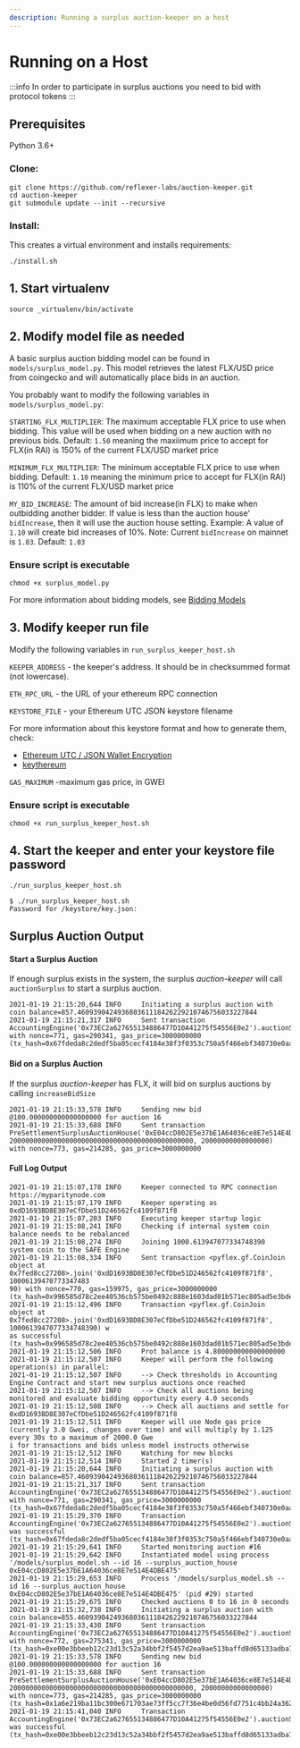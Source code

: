 ```yaml
---
description: Running a surplus auction-keeper on a host
---
```


# Running on a Host

:::info
In order to participate in surplus auctions you need to bid with protocol tokens
:::

## Prerequisites

Python 3.6+

### Clone:

```
git clone https://github.com/reflexer-labs/auction-keeper.git
cd auction-keeper
git submodule update --init --recursive
```

### Install:

This creates a virtual environment and installs requirements:

`./install.sh`

## 1. Start virtualenv

`source _virtualenv/bin/activate`

## 2. Modify model file as needed

A basic surplus auction bidding model can be found in `models/surplus_model.py`. This model retrieves the latest FLX/USD price from coingecko and will automatically place bids in an auction.

You probably want to modify the following variables in `models/surplus_model.py`:

`STARTING_FLX_MULTIPLIER`: The maximum acceptable FLX price to use when bidding. This value will be used when bidding on a new auction with no previous bids. Default: `1.50` meaning the maxiimum price to accept for FLX(in RAI) is 150% of the current FLX/USD market price

`MINIMUM_FLX_MULTIPLIER`: The minimum acceptable FLX price to use when bidding. Default: `1.10` meaning the minimum price to accept for FLX(in RAI) is 110% of the current FLX/USD market price

`MY_BID_INCREASE`: The amount of bid increase(in FLX) to make when outbidding another bidder. If value is less than the auction house' `bidIncrease`, then it will use the auction house setting. Example: A value of `1.10` will create bid increases of 10%. Note: Current `bidIncrease` on mainnet is `1.03`. Default: `1.03`

### Ensure script is executable

`chmod +x surplus_model.py`

For more information about bidding models, see [Bidding Models](../bidding-models.md)

## 3. Modify keeper run file

Modify the following variables in `run_surplus_keeper_host.sh`

`KEEPER_ADDRESS` - the keeper's address. It should be in checksummed format (not lowercase).

`ETH_RPC_URL` - the URL of your ethereum RPC connection

`KEYSTORE_FILE` - your Ethereum UTC JSON keystore filename

For more information about this keystore format and how to generate them, check:

* [Ethereum UTC / JSON Wallet Encryption](https://wizardforcel.gitbooks.io/practical-cryptography-for-developers-book/content/symmetric-key-ciphers/ethereum-wallet-encryption.html)
* [keythereum](https://github.com/ethereumjs/keythereum)

`GAS_MAXIMUM` -maximum gas price, in GWEI

### Ensure script is executable

`chmod +x run_surplus_keeper_host.sh`

## 4. Start the keeper and enter your keystore file password

`./run_surplus_keeper_host.sh`

```
$ ./run_surplus_keeper_host.sh
Password for /keystore/key.json:
```

## Surplus Auction Output

#### Start a Surplus Auction

If enough surplus exists in the system, the surplus _auction-keeper_ will call `auctionSurplus` to start a surplus auction.

```
2021-01-19 21:15:20,644 INFO     Initiating a surplus auction with coin balance=857.460939042493680361118426229210746756033227844
2021-01-19 21:15:21,317 INFO     Sent transaction AccountingEngine('0x73EC2a627655134886477D10A41275f54556E0e2').auctionSurplus() with nonce=771, gas=290341, gas_price=3000000000 (tx_hash=0x67fdeda8c2dedf5ba05cecf4184e38f3f0353c750a5f466ebf340730e0aa330e)
```

#### Bid on a Surplus Auction

If the surplus _auction-keeper_ has FLX, it will bid on surplus auctions by calling `increaseBidSize`

```
2021-01-19 21:15:33,578 INFO     Sending new bid @100.000000000000000000 for auction 16
2021-01-19 21:15:33,688 INFO     Sent transaction PreSettlementSurplusAuctionHouse('0xE04ccD802E5e37bE1A64036ce8E7e514E4DBE475').increaseBidSize(16, 2000000000000000000000000000000000000000000000, 20000000000000000) with nonce=773, gas=214285, gas_price=3000000000
```

#### Full Log Output

```
2021-01-19 21:15:07,178 INFO     Keeper connected to RPC connection https://myparitynode.com
2021-01-19 21:15:07,179 INFO     Keeper operating as 0xdD1693BD8E307eCfDbe51D246562fc4109f871f8
2021-01-19 21:15:07,203 INFO     Executing keeper startup logic
2021-01-19 21:15:08,241 INFO     Checking if internal system coin balance needs to be rebalanced
2021-01-19 21:15:08,274 INFO     Joining 1000.613947077334748390 system coin to the SAFE Engine
2021-01-19 21:15:08,334 INFO     Sent transaction <pyflex.gf.CoinJoin object at 0x7fed8cc27208>.join('0xdD1693BD8E307eCfDbe51D246562fc4109f871f8', 10006139470773347483
90) with nonce=770, gas=159975, gas_price=3000000000 (tx_hash=0x996585d78c2ee40536cb575be0492c888e1603dad01b571ec805ad5e3bde231f)
2021-01-19 21:15:12,496 INFO     Transaction <pyflex.gf.CoinJoin object at 0x7fed8cc27208>.join('0xdD1693BD8E307eCfDbe51D246562fc4109f871f8', 1000613947077334748390) w
as successful (tx_hash=0x996585d78c2ee40536cb575be0492c888e1603dad01b571ec805ad5e3bde231f)
2021-01-19 21:15:12,506 INFO     Prot balance is 4.800000000000000000
2021-01-19 21:15:12,507 INFO     Keeper will perform the following operation(s) in parallel:
2021-01-19 21:15:12,507 INFO     --> Check thresholds in Accounting Engine Contract and start new surplus auctions once reached
2021-01-19 21:15:12,507 INFO     --> Check all auctions being monitored and evaluate bidding opportunity every 4.0 seconds
2021-01-19 21:15:12,508 INFO     --> Check all auctions and settle for 0xdD1693BD8E307eCfDbe51D246562fc4109f871f8
2021-01-19 21:15:12,511 INFO     Keeper will use Node gas price (currently 3.0 Gwei, changes over time) and will multiply by 1.125 every 30s to a maximum of 2000.0 Gwe
i for transactions and bids unless model instructs otherwise
2021-01-19 21:15:12,512 INFO     Watching for new blocks
2021-01-19 21:15:12,514 INFO     Started 2 timer(s)
2021-01-19 21:15:20,644 INFO     Initiating a surplus auction with coin balance=857.460939042493680361118426229210746756033227844
2021-01-19 21:15:21,317 INFO     Sent transaction AccountingEngine('0x73EC2a627655134886477D10A41275f54556E0e2').auctionSurplus() with nonce=771, gas=290341, gas_price=3000000000 (tx_hash=0x67fdeda8c2dedf5ba05cecf4184e38f3f0353c750a5f466ebf340730e0aa330e)
2021-01-19 21:15:29,370 INFO     Transaction AccountingEngine('0x73EC2a627655134886477D10A41275f54556E0e2').auctionSurplus() was successful (tx_hash=0x67fdeda8c2dedf5ba05cecf4184e38f3f0353c750a5f466ebf340730e0aa330e)
2021-01-19 21:15:29,641 INFO     Started monitoring auction #16
2021-01-19 21:15:29,642 INFO     Instantiated model using process '/models/surplus_model.sh --id 16 --surplus_auction_house 0xE04ccD802E5e37bE1A64036ce8E7e514E4DBE475'
2021-01-19 21:15:29,653 INFO     Process '/models/surplus_model.sh --id 16 --surplus_auction_house 0xE04ccD802E5e37bE1A64036ce8E7e514E4DBE475' (pid #29) started
2021-01-19 21:15:29,675 INFO     Checked auctions 0 to 16 in 0 seconds
2021-01-19 21:15:32,738 INFO     Initiating a surplus auction with coin balance=855.460939042493680361118426229210746756033227844
2021-01-19 21:15:33,430 INFO     Sent transaction AccountingEngine('0x73EC2a627655134886477D10A41275f54556E0e2').auctionSurplus() with nonce=772, gas=275341, gas_price=3000000000 (tx_hash=0xe00e3bbeeb12c23d13c52a34bbf2f5457d2ea9ae513baffd8d65133adba7b19d)
2021-01-19 21:15:33,578 INFO     Sending new bid @100.000000000000000000 for auction 16
2021-01-19 21:15:33,688 INFO     Sent transaction PreSettlementSurplusAuctionHouse('0xE04ccD802E5e37bE1A64036ce8E7e514E4DBE475').increaseBidSize(16, 2000000000000000000000000000000000000000000000, 20000000000000000) with nonce=773, gas=214285, gas_price=3000000000 (tx_hash=0x1a6e219ba11bc300e671703ae73ff5cc7f36e4be0d56fd7751c4bb24a3628106)
2021-01-19 21:15:41,040 INFO     Transaction AccountingEngine('0x73EC2a627655134886477D10A41275f54556E0e2').auctionSurplus() was successful (tx_hash=0xe00e3bbeeb12c23d13c52a34bbf2f5457d2ea9ae513baffd8d65133adba7b19d)
```
